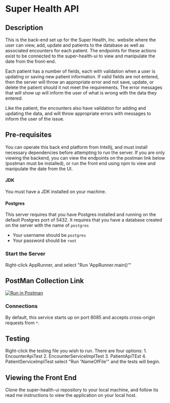 # Super Health API

## Description
This is the back-end set up for the Super Health, Inc. website where the user can view, add, update
and patients to the database as well as associated encounters for each patient. The endpoints for 
these actions exist to be connected to the super-health-ui to view and manipulate the date from 
the front-end. 

Each patient has a number of fields, each with validation when a user is updating or saving new 
patient information. If valid fields are not entered, then the server will throw an appropriate 
error and not save, update, or delete the patient should it not meet the requirements. The error 
messages that will show up will inform the user of what is wrong with the data they entered. 

Like the patient, the encounters also have validation for adding and updating the data, and will
throw appropriate errors with messages to inform the user of the issue. 

## Pre-requisites
You can operate this back end platform from Intellij, and must install necessary dependencies before
attempting to run the server. If you are only viewing the backend, you can view the endpoints on the
postman link below (postman must be installed), or run the front end using npm to view and 
manipulate the date from the UI. 
#### JDK

You must have a JDK installed on your machine.

#### Postgres

This server requires that you have Postgres installed and running on the default Postgres port of
5432. It requires that you have a database created on the server with the name of `postgres`

- Your username should be `postgres`
- Your password should be `root`

### Start the Server

Right-click AppRunner, and select "Run 'AppRunner.main()'"

## PostMan Collection Link
[![Run in Postman](https://run.pstmn.io/button.svg)](https://god.gw.postman.com/run-collection/26507437-76a0eb98-1c89-4217-a71c-3575d053f6f5?action=collection%2Ffork&source=rip_markdown&collection-url=entityId%3D26507437-76a0eb98-1c89-4217-a71c-3575d053f6f5%26entityType%3Dcollection%26workspaceId%3D79fc21a9-bce6-4924-a55b-251d99c35738)

### Connections

By default, this service starts up on port 8085 and accepts cross-origin requests from `*`.

## Testing

Right-click the testing file you wish to run. There are four options:
    1. EncounterApiTest
    2. EncounterServiceImplTest
    3. PatientApiTEst
    4. PatientServiceImplTest
select "Run 'NameOfFile'" and the tests will begin.

## Viewing the Front End
Clone the super-health-ui repository to your local machine, and follow its read me instructions
to view the application on your local host. 
